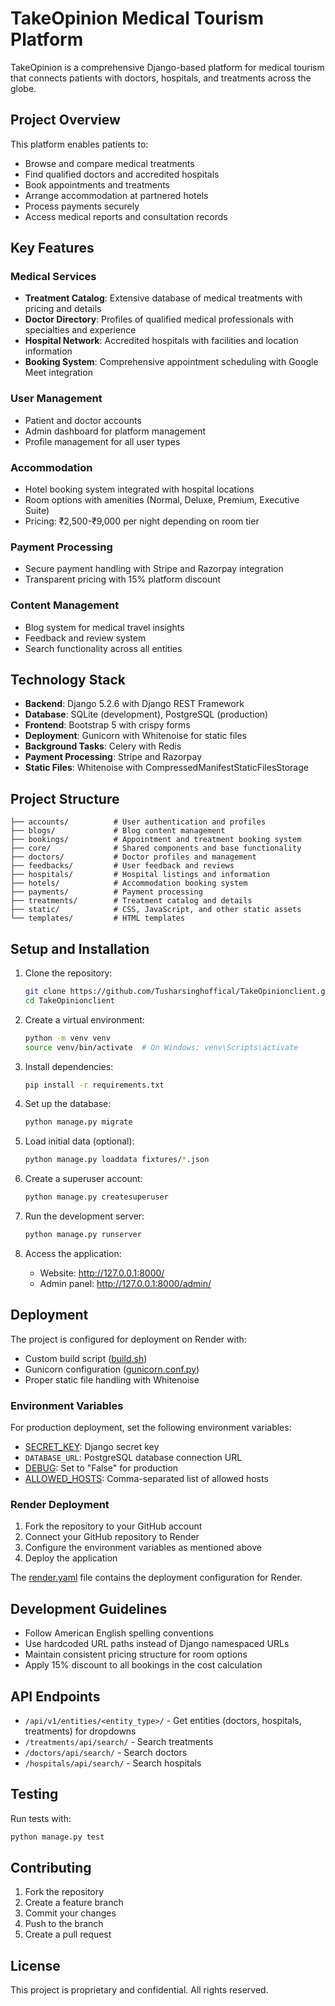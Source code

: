 # TakeOpinion Medical Tourism Platform

TakeOpinion is a comprehensive Django-based platform for medical tourism that connects patients with doctors, hospitals, and treatments across the globe.

## Project Overview

This platform enables patients to:
- Browse and compare medical treatments
- Find qualified doctors and accredited hospitals
- Book appointments and treatments
- Arrange accommodation at partnered hotels
- Process payments securely
- Access medical reports and consultation records

## Key Features

### Medical Services
- **Treatment Catalog**: Extensive database of medical treatments with pricing and details
- **Doctor Directory**: Profiles of qualified medical professionals with specialties and experience
- **Hospital Network**: Accredited hospitals with facilities and location information
- **Booking System**: Comprehensive appointment scheduling with Google Meet integration

### User Management
- Patient and doctor accounts
- Admin dashboard for platform management
- Profile management for all user types

### Accommodation
- Hotel booking system integrated with hospital locations
- Room options with amenities (Normal, Deluxe, Premium, Executive Suite)
- Pricing: ₹2,500-₹9,000 per night depending on room tier

### Payment Processing
- Secure payment handling with Stripe and Razorpay integration
- Transparent pricing with 15% platform discount

### Content Management
- Blog system for medical travel insights
- Feedback and review system
- Search functionality across all entities

## Technology Stack

- **Backend**: Django 5.2.6 with Django REST Framework
- **Database**: SQLite (development), PostgreSQL (production)
- **Frontend**: Bootstrap 5 with crispy forms
- **Deployment**: Gunicorn with Whitenoise for static files
- **Background Tasks**: Celery with Redis
- **Payment Processing**: Stripe and Razorpay
- **Static Files**: Whitenoise with CompressedManifestStaticFilesStorage

## Project Structure

```
├── accounts/          # User authentication and profiles
├── blogs/             # Blog content management
├── bookings/          # Appointment and treatment booking system
├── core/              # Shared components and base functionality
├── doctors/           # Doctor profiles and management
├── feedbacks/         # User feedback and reviews
├── hospitals/         # Hospital listings and information
├── hotels/            # Accommodation booking system
├── payments/          # Payment processing
├── treatments/        # Treatment catalog and details
├── static/            # CSS, JavaScript, and other static assets
└── templates/         # HTML templates
```

## Setup and Installation

1. Clone the repository:
   ```bash
   git clone https://github.com/Tusharsinghoffical/TakeOpinionclient.git
   cd TakeOpinionclient
   ```

2. Create a virtual environment:
   ```bash
   python -m venv venv
   source venv/bin/activate  # On Windows: venv\Scripts\activate
   ```

3. Install dependencies:
   ```bash
   pip install -r requirements.txt
   ```

4. Set up the database:
   ```bash
   python manage.py migrate
   ```

5. Load initial data (optional):
   ```bash
   python manage.py loaddata fixtures/*.json
   ```

6. Create a superuser account:
   ```bash
   python manage.py createsuperuser
   ```

7. Run the development server:
   ```bash
   python manage.py runserver
   ```

8. Access the application:
   - Website: http://127.0.0.1:8000/
   - Admin panel: http://127.0.0.1:8000/admin/

## Deployment

The project is configured for deployment on Render with:
- Custom build script ([build.sh](file://c:\Users\tusha\Desktop\FreeLancer%20Website\TakeOpinionclient\build.sh))
- Gunicorn configuration ([gunicorn.conf.py](file://c:\Users\tusha\Desktop\FreeLancer%20Website\TakeOpinionclient\gunicorn.conf.py))
- Proper static file handling with Whitenoise

### Environment Variables

For production deployment, set the following environment variables:
- [SECRET_KEY](file://c:\Users\tusha\Desktop\FreeLancer%20Website\TakeOpinionclient\takeopinion\settings_prod.py#L15-L15): Django secret key
- `DATABASE_URL`: PostgreSQL database connection URL
- [DEBUG](file://c:\Users\tusha\Desktop\FreeLancer%20Website\TakeOpinionclient\takeopinion\settings_prod.py#L18-L18): Set to "False" for production
- [ALLOWED_HOSTS](file://c:\Users\tusha\Desktop\FreeLancer%20Website\TakeOpinionclient\takeopinion\settings_prod.py#L21-L21): Comma-separated list of allowed hosts

### Render Deployment

1. Fork the repository to your GitHub account
2. Connect your GitHub repository to Render
3. Configure the environment variables as mentioned above
4. Deploy the application

The [render.yaml](file://c:\Users\tusha\Desktop\FreeLancer%20Website\TakeOpinionclient\render.yaml) file contains the deployment configuration for Render.

## Development Guidelines

- Follow American English spelling conventions
- Use hardcoded URL paths instead of Django namespaced URLs
- Maintain consistent pricing structure for room options
- Apply 15% discount to all bookings in the cost calculation

## API Endpoints

- `/api/v1/entities/<entity_type>/` - Get entities (doctors, hospitals, treatments) for dropdowns
- `/treatments/api/search/` - Search treatments
- `/doctors/api/search/` - Search doctors
- `/hospitals/api/search/` - Search hospitals

## Testing

Run tests with:
```bash
python manage.py test
```

## Contributing

1. Fork the repository
2. Create a feature branch
3. Commit your changes
4. Push to the branch
5. Create a pull request

## License

This project is proprietary and confidential. All rights reserved.